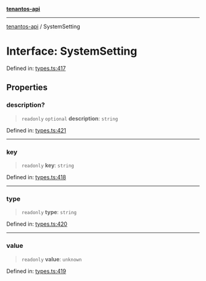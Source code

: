 [**tenantos-api**](../README.md)

***

[tenantos-api](../globals.md) / SystemSetting

# Interface: SystemSetting

Defined in: [types.ts:417](https://github.com/shadmanZero/tenantos-api/blob/fe61944d7cb3ee6cc3061a8309e45287291cb501/src/types.ts#L417)

## Properties

### description?

> `readonly` `optional` **description**: `string`

Defined in: [types.ts:421](https://github.com/shadmanZero/tenantos-api/blob/fe61944d7cb3ee6cc3061a8309e45287291cb501/src/types.ts#L421)

***

### key

> `readonly` **key**: `string`

Defined in: [types.ts:418](https://github.com/shadmanZero/tenantos-api/blob/fe61944d7cb3ee6cc3061a8309e45287291cb501/src/types.ts#L418)

***

### type

> `readonly` **type**: `string`

Defined in: [types.ts:420](https://github.com/shadmanZero/tenantos-api/blob/fe61944d7cb3ee6cc3061a8309e45287291cb501/src/types.ts#L420)

***

### value

> `readonly` **value**: `unknown`

Defined in: [types.ts:419](https://github.com/shadmanZero/tenantos-api/blob/fe61944d7cb3ee6cc3061a8309e45287291cb501/src/types.ts#L419)
